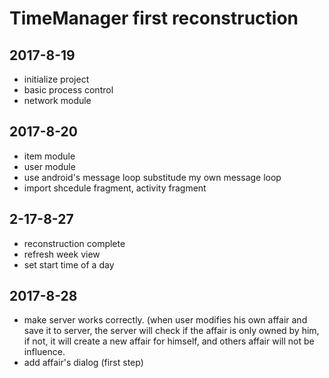 # TimeManager first reconstruction

## 2017-8-19
+ initialize project
+ basic process control
+ network module

## 2017-8-20
+ item module
+ user module
+ use android's message loop substitude my own message loop
+ import shcedule fragment, activity fragment

## 2-17-8-27
+ reconstruction complete
+ refresh week view
+ set start time of a day

## 2017-8-28
+ make server works correctly. (when user modifies his own affair and save it to server, the server will check if the affair is only owned by him, if not, it will create a new affair for himself, and others affair will not be influence.
+ add affair's dialog (first step)
